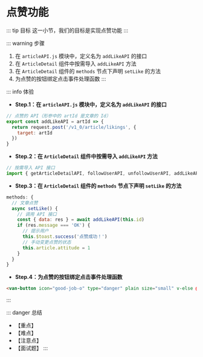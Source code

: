 # 点赞功能

::: tip 目标
这一小节，我们的目标是实现点赞功能
:::

::: warning 步骤

1. 在 `articleAPI.js` 模块中，定义名为 `addLikeAPI` 的接口
2. 在 `ArticleDetail` 组件中按需导入 `addLikeAPI` 方法
3. 在 `ArticleDetail` 组件的 `methods` 节点下声明 `setLike` 的方法
4. 为点赞的按钮绑定点击事件处理函数
:::

::: info 体验

* **Step.1：在 `articleAPI.js` 模块中，定义名为 `addLikeAPI` 的接口**

```js
// 点赞的 API（形参中的 artId 是文章的 Id）
export const addLikeAPI = artId => {
  return request.post('/v1_0/article/likings', {
    target: artId
  })
}
```

* **Step.2：在 `ArticleDetail` 组件中按需导入 `addLikeAPI` 方法**

```js
// 按需导入 API 接口
import { getArticleDetailAPI, followUserAPI, unfollowUserAPI, addLikeAPI } from '@/api/articleAPI.js'
```

* **Step.3：在 `ArticleDetail` 组件的 `methods` 节点下声明 `setLike` 的方法**

```js
methods: {
  // 文章点赞
  async setLike() {
    // 调用 API 接口
    const { data: res } = await addLikeAPI(this.id)
    if (res.message === 'OK') {
      // 提示用户
      this.$toast.success('点赞成功！')
      // 手动变更点赞的状态
      this.article.attitude = 1
    }
  }
}
```

* **Step.4：为点赞的按钮绑定点击事件处理函数**

```html
<van-button icon="good-job-o" type="danger" plain size="small" v-else @click="setLike">点赞</van-button>
```

:::

::: danger 总结

* 【重点】
* 【难点】
* 【注意点】
* 【面试题】
:::
